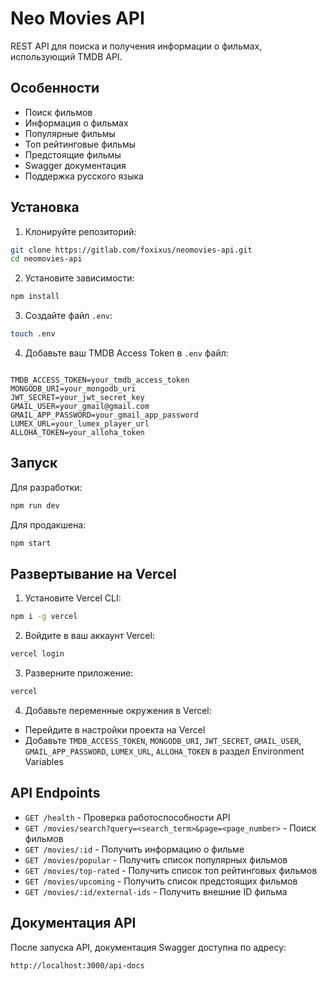 # Neo Movies API

REST API для поиска и получения информации о фильмах, использующий TMDB API.

## Особенности

- Поиск фильмов
- Информация о фильмах
- Популярные фильмы
- Топ рейтинговые фильмы
- Предстоящие фильмы
- Swagger документация
- Поддержка русского языка

## Установка

1. Клонируйте репозиторий:
```bash
git clone https://gitlab.com/foxixus/neomovies-api.git
cd neomovies-api
```

2. Установите зависимости:
```bash
npm install
```

3. Создайте файл `.env`:
```bash
touch .env
```

4. Добавьте ваш TMDB Access Token в `.env` файл:
```

TMDB_ACCESS_TOKEN=your_tmdb_access_token
MONGODB_URI=your_mongodb_uri
JWT_SECRET=your_jwt_secret_key
GMAIL_USER=your_gmail@gmail.com
GMAIL_APP_PASSWORD=your_gmail_app_password
LUMEX_URL=your_lumex_player_url
ALLOHA_TOKEN=your_alloha_token

```

## Запуск

Для разработки:
```bash
npm run dev
```

Для продакшена:
```bash
npm start
```

## Развертывание на Vercel

1. Установите Vercel CLI:
```bash
npm i -g vercel
```

2. Войдите в ваш аккаунт Vercel:
```bash
vercel login
```

3. Разверните приложение:
```bash
vercel
```

4. Добавьте переменные окружения в Vercel:
- Перейдите в настройки проекта на Vercel
- Добавьте `TMDB_ACCESS_TOKEN`, `MONGODB_URI`, `JWT_SECRET`, `GMAIL_USER`, `GMAIL_APP_PASSWORD`, `LUMEX_URL`, `ALLOHA_TOKEN` в раздел Environment Variables

## API Endpoints

- `GET /health` - Проверка работоспособности API
- `GET /movies/search?query=<search_term>&page=<page_number>` - Поиск фильмов
- `GET /movies/:id` - Получить информацию о фильме
- `GET /movies/popular` - Получить список популярных фильмов
- `GET /movies/top-rated` - Получить список топ рейтинговых фильмов
- `GET /movies/upcoming` - Получить список предстоящих фильмов
- `GET /movies/:id/external-ids` - Получить внешние ID фильма

## Документация API

После запуска API, документация Swagger доступна по адресу:
```
http://localhost:3000/api-docs
